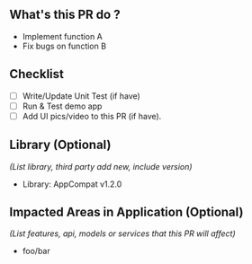## What's this PR do ?

- Implement function A
- Fix bugs on function B

## Checklist

- [ ] Write/Update Unit Test (if have)
- [ ] Run & Test demo app
- [ ] Add UI pics/video to this PR (if have).

## Library  (Optional)
*(List library, third party add new, include version)*

- Library: AppCompat v1.2.0

## Impacted Areas in Application  (Optional)
*(List features, api, models or services that this PR will affect)*

- foo/bar
